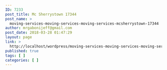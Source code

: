 ```yaml
---
ID: 7233
post_title: Mc Sherrystown 17344
post_name: >
  moving-services-moving-services-moving-services-mcsherrystown-17344
author: mrgabonijeff@gmail.com
post_date: 2018-03-28 01:47:29
layout: page
link: >
  http://localhost/wordpress/moving-services-moving-services-moving-services-mcsherrystown-17344/
published: true
tags: [ ]
categories: [ ]
---
```

